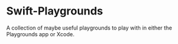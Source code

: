 # Swift-Playgrounds
A collection of maybe useful playgrounds to play with in either the Playgrounds app or Xcode.
